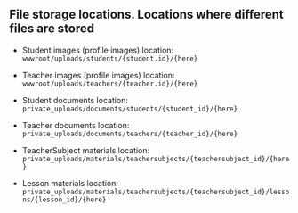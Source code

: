 ## File storage locations. Locations where different files are stored

* Student images (profile images) location: ```wwwroot/uploads/students/{student.id}/{here}```

* Teacher images (profile images) location: ```wwwroot/uploads/teachers/{teacher.id}/{here}```

* Student documents location: ```private_uploads/documents/students/{student_id}/{here}```

* Teacher documents location: ```private_uploads/documents/teachers/{teacher_id}/{here}```

* TeacherSubject materials location: ```private_uploads/materials/teachersubjects/{teachersubject_id}/{here}```

* Lesson materials location: ```private_uploads/materials/teachersubjects/{teachersubject_id}/lessons/{lesson_id}/{here}```